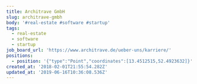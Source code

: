 ```yaml
---
title: Architrave GmbH
slug: architrave-gmbh
body: '#real-estate #software #startup'
tags:
  - real-estate
  - software
  - startup
job_board_url: 'https://www.architrave.de/ueber-uns/karriere/'
positions:
  - position: '{"type":"Point","coordinates":[13.4512515,52.4923632]}'
created_at: '2018-02-01T21:55:54.282Z'
updated_at: '2019-06-16T10:36:08.536Z'
---
```



